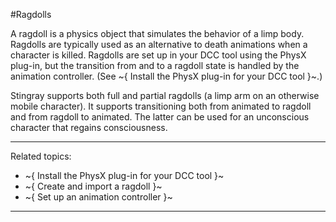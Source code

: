 #Ragdolls

A ragdoll is a physics object that simulates the behavior of a limp body. Ragdolls are typically used as an alternative to death animations when a character is killed.
Ragdolls are set up in your DCC tool using the PhysX plug-in, but the transition from and to a ragdoll state is handled by the animation controller. (See ~{ Install the PhysX plug-in for your DCC tool }~.)

Stingray supports both full and partial ragdolls (a limp arm on an otherwise mobile character). It supports transitioning both from animated to ragdoll and from ragdoll to animated. The latter can be used for an unconscious character that regains consciousness.

---
Related topics:
- ~{ Install the PhysX plug-in for your DCC tool }~
- ~{ Create and import a ragdoll }~
- ~{ Set up an animation controller }~
---
